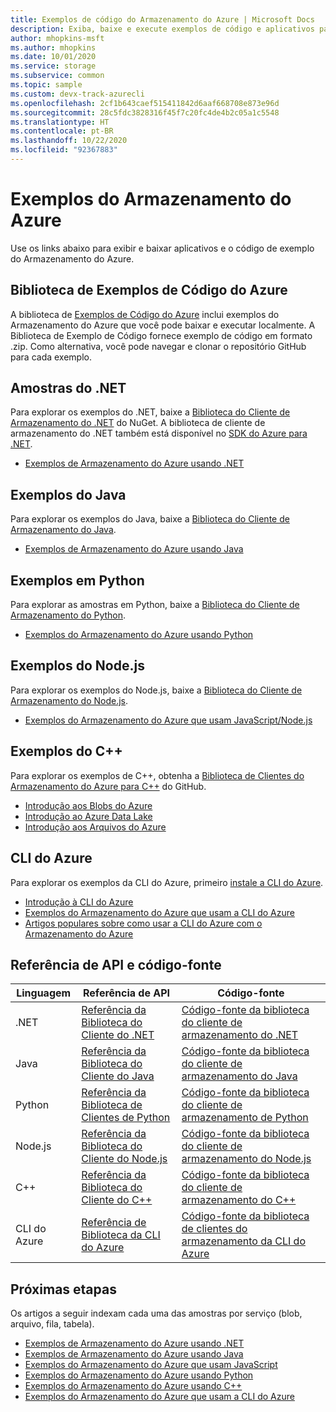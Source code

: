 ```yaml
---
title: Exemplos de código do Armazenamento do Azure | Microsoft Docs
description: Exiba, baixe e execute exemplos de código e aplicativos para o Armazenamento do Azure. Descubra os exemplos de introdução aos blobs, filas, tabelas e arquivos usando as bibliotecas de clientes de armazenamento do .NET, Java, Python, Node.js, CLI do Azure e C++.
author: mhopkins-msft
ms.author: mhopkins
ms.date: 10/01/2020
ms.service: storage
ms.subservice: common
ms.topic: sample
ms.custom: devx-track-azurecli
ms.openlocfilehash: 2cf1b643caef515411842d6aaf668708e873e96d
ms.sourcegitcommit: 28c5fdc3828316f45f7c20fc4de4b2c05a1c5548
ms.translationtype: HT
ms.contentlocale: pt-BR
ms.lasthandoff: 10/22/2020
ms.locfileid: "92367883"
---
```

# <a name="azure-storage-samples"></a>Exemplos do Armazenamento do Azure

Use os links abaixo para exibir e baixar aplicativos e o código de exemplo do Armazenamento do Azure.

## <a name="azure-code-samples-library"></a>Biblioteca de Exemplos de Código do Azure

A biblioteca de [Exemplos de Código do Azure](https://azure.microsoft.com/documentation/samples/?service=storage) inclui exemplos do Armazenamento do Azure que você pode baixar e executar localmente. A Biblioteca de Exemplo de Código fornece exemplo de código em formato .zip. Como alternativa, você pode navegar e clonar o repositório GitHub para cada exemplo.

## <a name="net-samples"></a>Amostras do .NET

Para explorar os exemplos do .NET, baixe a [Biblioteca do Cliente de Armazenamento do .NET](https://www.nuget.org/packages/WindowsAzure.Storage/) do NuGet. A biblioteca de cliente de armazenamento do .NET também está disponível no [SDK do Azure para .NET](https://azure.microsoft.com/downloads/).

* [Exemplos de Armazenamento do Azure usando .NET](storage-samples-dotnet.md)

## <a name="java-samples"></a>Exemplos do Java

Para explorar os exemplos do Java, baixe a [Biblioteca do Cliente de Armazenamento do Java](https://github.com/azure/azure-storage-java).

* [Exemplos de Armazenamento do Azure usando Java](storage-samples-java.md)

## <a name="python-samples"></a>Exemplos em Python

Para explorar as amostras em Python, baixe a [Biblioteca do Cliente de Armazenamento do Python](https://github.com/azure/azure-storage-python).

* [Exemplos do Armazenamento do Azure usando Python](storage-samples-python.md)

## <a name="nodejs-samples"></a>Exemplos do Node.js

Para explorar os exemplos do Node.js, baixe a [Biblioteca do Cliente de Armazenamento do Node.js](https://github.com/Azure/azure-storage-node).

* [Exemplos do Armazenamento do Azure que usam JavaScript/Node.js](storage-samples-javascript.md)

## <a name="c-samples"></a>Exemplos do C++

Para explorar os exemplos de C++, obtenha a [Biblioteca de Clientes do Armazenamento do Azure para C++](https://github.com/Azure/azure-sdk-for-cpp/tree/master/sdk/storage) do GitHub.

* [Introdução aos Blobs do Azure](https://github.com/Azure/azure-sdk-for-cpp/blob/master/sdk/storage/azure-storage-blobs/sample/blob_getting_started.cpp)
* [Introdução ao Azure Data Lake](https://github.com/Azure/azure-sdk-for-cpp/blob/master/sdk/storage/azure-storage-files-datalake/sample/datalake_getting_started.cpp)
* [Introdução aos Arquivos do Azure](https://github.com/Azure/azure-sdk-for-cpp/blob/master/sdk/storage/azure-storage-files-shares/sample/file_share_getting_started.cpp)

## <a name="azure-cli"></a>CLI do Azure

Para explorar os exemplos da CLI do Azure, primeiro [instale a CLI do Azure](/cli/azure/install-azure-cli).

* [Introdução à CLI do Azure](/cli/azure/get-started-with-azure-cli)
* [Exemplos do Armazenamento do Azure que usam a CLI do Azure](/azure/storage/blobs/storage-samples-blobs-cli)
* [Artigos populares sobre como usar a CLI do Azure com o Armazenamento do Azure](/cli/azure/popular-articles-using-the-azure-cli#storage)

## <a name="api-reference-and-source-code"></a>Referência de API e código-fonte

| Linguagem | Referência de API | Código-fonte |
|----------|---------------|-------------|
| .NET | [Referência da Biblioteca do Cliente do .NET](https://docs.microsoft.com/dotnet/api/overview/azure/storage) | [Código-fonte da biblioteca do cliente de armazenamento do .NET](https://github.com/Azure/azure-storage-net) |
| Java | [Referência da Biblioteca do Cliente do Java](https://docs.microsoft.com/java/api/overview/azure/storage) | [Código-fonte da biblioteca do cliente de armazenamento do Java](https://github.com/azure/azure-storage-java) |
| Python | [Referência da Biblioteca de Clientes de Python](https://azure-storage.readthedocs.io/) | [Código-fonte da biblioteca do cliente de armazenamento de Python](https://github.com/Azure/azure-storage-python) |
| Node.js | [Referência da Biblioteca do Cliente do Node.js](https://azure.github.io/azure-storage-node) | [Código-fonte da biblioteca do cliente de armazenamento do Node.js](https://github.com/Azure/azure-storage-node) |
| C++ | [Referência da Biblioteca do Cliente do C++](https://azure.github.io/azure-sdk-for-cpp/) | [Código-fonte da biblioteca do cliente de armazenamento do C++](https://github.com/Azure/azure-sdk-for-cpp/tree/master/sdk/storage)|
| CLI do Azure | [Referência de Biblioteca da CLI do Azure](/cli/azure/storage) | [Código-fonte da biblioteca de clientes do armazenamento da CLI do Azure](https://github.com/Azure-Samples/azure-cli-samples/tree/master/storage)

## <a name="next-steps"></a>Próximas etapas

Os artigos a seguir indexam cada uma das amostras por serviço (blob, arquivo, fila, tabela).

* [Exemplos de Armazenamento do Azure usando .NET](storage-samples-dotnet.md)
* [Exemplos de Armazenamento do Azure usando Java](storage-samples-java.md)
* [Exemplos do Armazenamento do Azure que usam JavaScript](storage-samples-javascript.md)
* [Exemplos do Armazenamento do Azure usando Python](storage-samples-python.md)
* [Exemplos do Armazenamento do Azure usando C++](storage-samples-c-plus-plus.md)
* [Exemplos do Armazenamento do Azure que usam a CLI do Azure](/azure/storage/blobs/storage-samples-blobs-cli)
